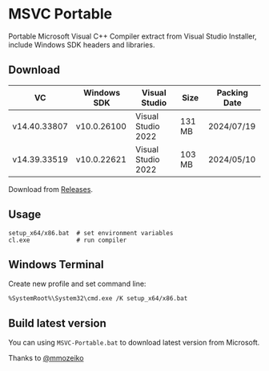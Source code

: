 # MSVC Portable
Portable Microsoft Visual C++ Compiler extract from Visual Studio Installer, include Windows SDK headers and libraries.

## Download
| VC           | Windows SDK | Visual Studio      | Size   | Packing Date |
|--------------|-------------|--------------------|--------|--------------|
| v14.40.33807 | v10.0.26100 | Visual Studio 2022 | 131 MB | 2024/07/19   |
| v14.39.33519 | v10.0.22621 | Visual Studio 2022 | 103 MB | 2024/05/10   |


Download from [Releases](../../releases).

## Usage
```
setup_x64/x86.bat  # set environment variables
cl.exe             # run compiler
```

## Windows Terminal
Create new profile and set command line:
```
%SystemRoot%\System32\cmd.exe /K setup_x64/x86.bat
```

## Build latest version
You can using  ```MSVC-Portable.bat``` to download latest version from Microsoft.

Thanks to [@mmozeiko](https://gist.github.com/mmozeiko/7f3162ec2988e81e56d5c4e22cde9977)

